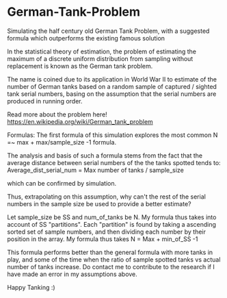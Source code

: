 # German-Tank-Problem
Simulating the half century old German Tank Problem, with a suggested formula which outperforms the existing famous solution

In the statistical theory of estimation, the problem of estimating the maximum of a discrete uniform distribution from sampling without replacement is known as the German tank problem.

The name is coined due to its application in World War II to estimate of the number of German tanks based on a random sample of captured / sighted tank serial numbers, basing on the assumption that the serial numbers are produced in running order. 

Read more about the problem here! https://en.wikipedia.org/wiki/German_tank_problem

Formulas:
The first formula of this simulation explores the most common N =~ max + max/sample_size -1 formula. 
 
The analysis and basis of such a formula stems from the fact that the average distance between serial numbers of the  the tanks spotted tends to:
  Average_dist_serial_num = Max number of tanks / sample_size

which can be confirmed by simulation.

Thus, extrapolating on this assumption, why can't the rest of the serial numbers in the sample size be used to provide a better estimate? 

Let sample_size be SS and num_of_tanks be N. My formula thus takes into account of SS "partitions". Each "partition" is found by taking a ascending sorted set of sample numbers, and then dividing each number by their position in the array. My formula thus takes 
  N = Max + min_of_SS -1

This formula performs better than the general formula with more tanks in play, and some of the time when the ratio of sample spotted tanks vs actual number of tanks increase. Do contact me to contribute to the research if I have made an error in my assumptions above. 

Happy Tanking :)



